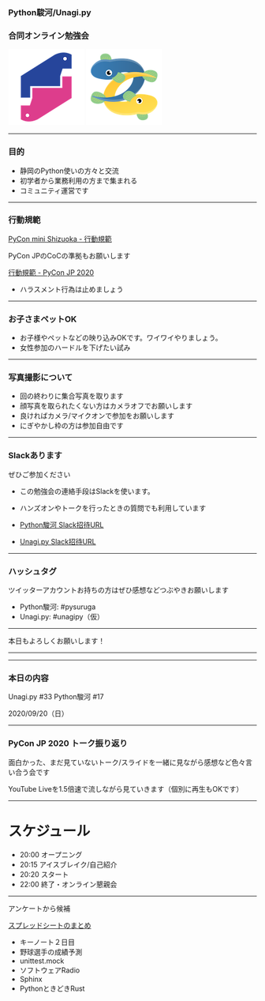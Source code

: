 ### Python駿河/Unagi.py
### 合同オンライン勉強会

<!-- logo -->

![pysuruga logo](assets\img\python-suruga_logo.png)
![unagipy logo](assets\img\unagi-py_logo.png)

---

### 目的

- 静岡のPython使いの方々と交流
- 初学者から業務利用の方まで集まれる
- コミュニティ運営です

---

### 行動規範

[PyCon mini Shizuoka - 行動規範](https://shizuoka.pycon.jp/code-of-conduct/)

PyCon JPのCoCの準拠もお願いします

[行動規範 - PyCon JP 2020](https://pycon.jp/2020/code-of-conduct/)

- ハラスメント行為は止めましょう
<!-- - 連絡先はスタッフのSlackDM（メール準備中）へ連絡ください。 -->

---

### お子さまペットOK

- お子様やペットなどの映り込みOKです。ワイワイやりましょう。
- 女性参加のハードルを下げたい試み

---

### 写真撮影について

- 回の終わりに集合写真を取ります
- 顔写真を取られたくない方はカメラオフでお願いします
- 良ければカメラ/マイクオンで参加をお願いします
- にぎやかし枠の方は参加自由です

---

### Slackあります

ぜひご参加ください

- この勉強会の連絡手段はSlackを使います。
- ハンズオンやトークを行ったときの質問でも利用しています

- [Python駿河 Slack招待URL](https://join.slack.com/t/py-suruga/shared_invite/zt-811b9pwj-R_RbCmlTlV4B5iVKxF5gfA)
- [Unagi.py Slack招待URL](https://join.slack.com/t/unagi-py/shared_invite/zt-88t327i8-YHsIV~uWX313LPAaJDR9~Q)


---

### ハッシュタグ

ツイッターアカウントお持ちの方はぜひ感想などつぶやきお願いします

- Python駿河: #pysuruga
- Unagi.py: #unagipy（仮）

---

本日もよろしくお願いします！

---

<!-- 毎回の内容は以下より -->

---

### 本日の内容

Unagi.py #33 Python駿河 #17

2020/09/20（日）

---

### PyCon JP 2020 トーク振り返り

面白かった、まだ見ていないトーク/スライドを一緒に見ながら感想など色々言い合う会です

YouTube Liveを1.5倍速で流しながら見ていきます（個別に再生もOKです）

---

# スケジュール

- 20:00 オープニング
- 20:15 アイスブレイク/自己紹介
- 20:20 スタート
- 22:00 終了・オンライン懇親会

---

アンケートから候補

[スプレッドシートのまとめ](https://docs.google.com/spreadsheets/d/1VMVQ1qK_bhdrgThDCzUhTGA4qzzGQtp6hDyq-1FeGXI/edit?usp=sharing)

- キーノート２日目
- 野球選手の成績予測
- unittest.mock
- ソフトウェアRadio
- Sphinx
- PythonときどきRust
